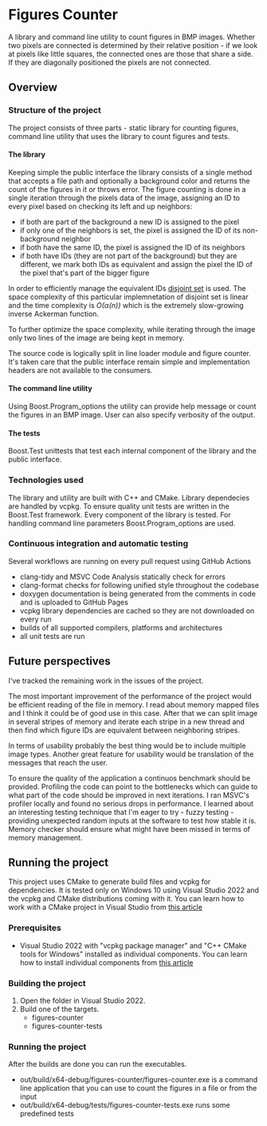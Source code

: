 # Figures Counter

A library and command line utility to count figures in BMP images. Whether two pixels are connected is determined by their relative position - if we look at pixels like little squares, the connected ones are those that share a side. If they are diagonally positioned the pixels are not connected.

## Overview

### Structure of the project

The project consists of three parts - static library for counting figures, command line utility that uses the library to count figures and tests.

#### The library

Keeping simple the public interface the library consists of a single method that accepts a file path and optionally a background color and returns the count of the figures in it or throws error. The figure counting is done in a single iteration through the pixels data of the image, assigning an ID to every pixel based on checking its left and up neighbors:

- if both are part of the background a new ID is assigned to the pixel
- if only one of the neighbors is set, the pixel is assigned the ID of its non-background neighbor
- if both have the same ID, the pixel is assigned the ID of its neighbors
- if both have IDs (they are not part of the background) but they are different, we mark both IDs as equivalent and assign the pixel the ID of the pixel that's part of the bigger figure

In order to efficiently manage the equivalent IDs [disjoint set](https://en.wikipedia.org/wiki/Disjoint-set_data_structure) is used. The space complexity of this particular implemnetation of disjoint set is linear and the time complexity is <em>O(α(n))</em> which is the extremely slow-growing inverse Ackerman function.

To further optimize the space complexity, while iterating through the image only two lines of the image are being kept in memory.

The source code is logically split in line loader module and figure counter. It's taken care that the public interface remain simple and implementation headers are not available to the consumers.

#### The command line utility

Using Boost.Program_options the utility can provide help message or count the figures in an BMP image. User can also specify verbosity of the output.

#### The tests

Boost.Test unittests that test each internal component of the library and the public interface.

### Technologies used

The library and utility are built with C++ and CMake. Library dependecies are handled by vcpkg. To ensure quality unit tests are written in the Boost.Test framework. Every component of the library is tested. For handling command line parameters Boost.Program_options are used.

### Continuous integration and automatic testing

Several workflows are running on every pull request using GitHub Actions

- clang-tidy and MSVC Code Analysis statically check for errors
- clang-format checks for following unified style throughout the codebase
- doxygen documentation is being generated from the comments in code and is uploaded to GitHub Pages
- vcpkg library dependencies are cached so they are not downloaded on every run
- builds of all supported compilers, platforms and architectures
- all unit tests are run

## Future perspectives

I've tracked the remaining work in the issues of the project.

The most important improvement of the performance of the project would be efficient reading of the file in memory. I read about memory mapped files and I think it could be of good use in this case. After that we can split image in several stripes of memory and iterate each stripe in a new thread and then find which figure IDs are equivalent between neighboring stripes.

In terms of usability probably the best thing would be to include multiple image types. Another great feature for usability would be translation of the messages that reach the user.

To ensure the quality of the application a continuos benchmark should be provided. Profiling the code can point to the bottlenecks which can guide to what part of the code should be improved in next iterations. I ran MSVC's profiler locally and found no serious drops in performance. I learned about an interesting testing technique that I'm eager to try - fuzzy testing - providing unexpected random inputs at the software to test how stable it is. Memory checker should ensure what might have been missed in terms of memory management.

## Running the project

This project uses CMake to generate build files and vcpkg for dependencies. It is tested only on Windows 10 using Visual Studio 2022 and the vcpkg and CMake distributions coming with it. You can learn how to work with a CMake project in Visual Studio from [this article](https://learn.microsoft.com/en-us/cpp/build/cmake-projects-in-visual-studio?view=msvc-170)

### Prerequisites

- Visual Studio 2022 with "vcpkg package manager" and "C++ CMake tools for Windows" installed as individual components. You can learn how to install individual components from [this article](https://learn.microsoft.com/en-us/visualstudio/install/modify-visual-studio?view=vs-2022)

### Building the project

1. Open the folder in Visual Studio 2022.
2. Build one of the targets.
   - figures-counter
   - figures-counter-tests

### Running the project

After the builds are done you can run the executables.

- out/build/x64-debug/figures-counter/figures-counter.exe is a command line application that you can use to count the figures in a file or from the input
- out/build/x64-debug/tests/figures-counter-tests.exe runs some predefined tests
